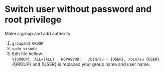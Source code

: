 # Switch user without password and root privilege  
Make a group and add authority.  
1. `groupadd GROUP`  
1. `sudo visudo`  
1. Edit file bellow.  
`%{GROUP}  ALL=(ALL)   NOPASSWD:   /bin/su - {USER}, /bin/su {USER}`
{GROUP} and {USER} is replaced your group name and user name.  
